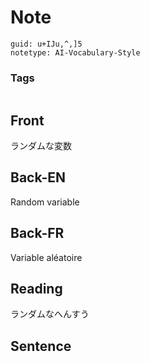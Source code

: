 # Note
```
guid: u+IJu,^,]5
notetype: AI-Vocabulary-Style
```

### Tags
```
```

## Front
ランダムな変数

## Back-EN
Random variable

## Back-FR
Variable aléatoire

## Reading
ランダムなへんすう

## Sentence

